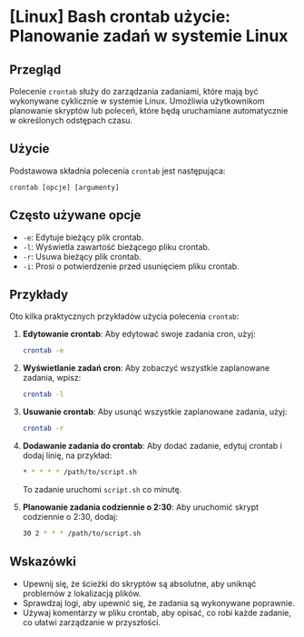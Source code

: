 # [Linux] Bash crontab użycie: Planowanie zadań w systemie Linux

## Przegląd
Polecenie `crontab` służy do zarządzania zadaniami, które mają być wykonywane cyklicznie w systemie Linux. Umożliwia użytkownikom planowanie skryptów lub poleceń, które będą uruchamiane automatycznie w określonych odstępach czasu.

## Użycie
Podstawowa składnia polecenia `crontab` jest następująca:

```
crontab [opcje] [argumenty]
```

## Często używane opcje
- `-e`: Edytuje bieżący plik crontab.
- `-l`: Wyświetla zawartość bieżącego pliku crontab.
- `-r`: Usuwa bieżący plik crontab.
- `-i`: Prosi o potwierdzenie przed usunięciem pliku crontab.

## Przykłady
Oto kilka praktycznych przykładów użycia polecenia `crontab`:

1. **Edytowanie crontab**:
   Aby edytować swoje zadania cron, użyj:
   ```bash
   crontab -e
   ```

2. **Wyświetlanie zadań cron**:
   Aby zobaczyć wszystkie zaplanowane zadania, wpisz:
   ```bash
   crontab -l
   ```

3. **Usuwanie crontab**:
   Aby usunąć wszystkie zaplanowane zadania, użyj:
   ```bash
   crontab -r
   ```

4. **Dodawanie zadania do crontab**:
   Aby dodać zadanie, edytuj crontab i dodaj linię, na przykład:
   ```bash
   * * * * * /path/to/script.sh
   ```
   To zadanie uruchomi `script.sh` co minutę.

5. **Planowanie zadania codziennie o 2:30**:
   Aby uruchomić skrypt codziennie o 2:30, dodaj:
   ```bash
   30 2 * * * /path/to/script.sh
   ```

## Wskazówki
- Upewnij się, że ścieżki do skryptów są absolutne, aby uniknąć problemów z lokalizacją plików.
- Sprawdzaj logi, aby upewnić się, że zadania są wykonywane poprawnie.
- Używaj komentarzy w pliku crontab, aby opisać, co robi każde zadanie, co ułatwi zarządzanie w przyszłości.